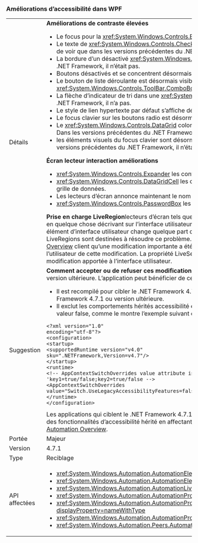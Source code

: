 ### <a name="accessibility-improvements-in-wpf"></a>Améliorations d’accessibilité dans WPF

|   |   |
|---|---|
|Détails|<strong>Améliorations de contraste élevées</strong><ul><li>Le focus pour la <xref:System.Windows.Controls.Expander> contrôle est désormais visible. Dans les versions précédentes du .NET Framework, il n’était pas.</li><li>Le texte de <xref:System.Windows.Controls.CheckBox> et <xref:System.Windows.Controls.RadioButton> contrôles lorsqu’ils sont sélectionnés est désormais plus facile de voir que dans les versions précédentes du .NET Framework.</li><li>La bordure d’un désactivé <xref:System.Windows.Controls.ComboBox> est maintenant la même couleur que le texte désactivé. Dans les versions précédentes du .NET Framework, il n’était pas.</li><li>Boutons désactivés et se concentrent désormais utilisent la couleur de thème correct. Dans les versions précédentes du .NET Framework, ils n’ont pas.</li><li>Le bouton de liste déroulante est désormais visible quand un <xref:System.Windows.Controls.ComboBox> style du contrôle a la valeur <xref:System.Windows.Controls.ToolBar.ComboBoxStyleKey?displayProperty=nameWithType>, dans les versions précédentes du .NET Framework, il n’était pas.</li><li>La flèche d’indicateur de tri dans une <xref:System.Windows.Controls.DataGrid> contrôle utilise désormais les couleurs du thème. Dans les versions précédentes du .NET Framework, il n’a pas.</li><li>Le style de lien hypertexte par défaut s’affiche désormais la couleur de thème correct de la souris. Dans les versions précédentes du .NET Framework, il n’a pas.</li><li>Le focus clavier sur les boutons radio est désormais visible. Dans les versions précédentes du .NET Framework, il n’était pas.</li><li>Le <xref:System.Windows.Controls.DataGrid> colonne de case à cocher du contrôle utilise désormais les couleurs attendus pour les commentaires du focus clavier. Dans les versions précédentes du .NET Framework, il n’a pas.</li><li>les éléments visuels du focus clavier sont désormais visibles sur <xref:System.Windows.Controls.ComboBox> et <xref:System.Windows.Controls.ListBox>. Dans les versions précédentes du .NET Framework, il n’était pas.</li></ul><strong>Écran lecteur interaction améliorations</strong><ul><li><xref:System.Windows.Controls.Expander> les contrôles sont maintenant correctement annoncés en tant que groupes (développer/réduire) par les lecteurs d’écran.</li><li><xref:System.Windows.Controls.DataGridCell> les contrôles sont maintenant correctement annoncée comme ayant (localisé) par les lecteurs d’écran de cellule de grille de données.</li><li>Les lecteurs d’écran annonce maintenant le nom d’un texte modifiable <xref:System.Windows.Controls.ComboBox>.</li><li><xref:System.Windows.Controls.PasswordBox> les contrôles sont annoncés ne sont plus en tant que &quot;aucun élément dans la vue&quot; par les lecteurs d’écran.</li></ul><strong>Prise en charge LiveRegion</strong>lecteurs d’écran tels que le Narrateur aident les personnes à connaître le contenu de l’interface utilisateur d’une application, généralement en quelque chose décrivant sur l’interface utilisateur qui a le focus, car il s’agit probablement de l’élément du plus grand intérêt pour l’utilisateur. Toutefois, si un élément d’interface utilisateur change quelque part dans l’écran et il n’a pas le focus, l’utilisateur ne peut pas être informés et de manquer des informations importantes. LiveRegions sont destinées à résoudre ce problème. Un développeur peut les utiliser pour informer le lecteur d’écran ou tout autre [UI Automation][UI Automation Overview](~/docs/framework/ui-automation/ui-automation-overview.md) client qu’une modification importante a été apportée à un élément d’interface utilisateur. Le lecteur d’écran peut ensuite décider comment et quand informer l’utilisateur de cette modification. La propriété LiveSetting permet également le lecteur d’écran de savoir combien il est important d’informer l’utilisateur de la modification apportée à l’interface utilisateur.|
|Suggestion|<strong>Comment accepter ou de refuser ces modifications</strong>dans l’ordre de l’application pour tirer parti de ces modifications, il doit s’exécuter sur le .NET Framework 4.7.1 ou version ultérieure. L’application peut bénéficier de ces modifications dans une des manières suivantes :<ul><li>Il est recompilé pour cibler le .NET Framework 4.7.1. Ces modifications d’accessibilité sont activées par défaut sur les applications WPF qui ciblent le .NET Framework 4.7.1 ou version ultérieure.</li><li>Il exclut les comportements hérités accessibilité en ajoutant le code suivant [AppContext commutateur](~/docs/framework/configure-apps/file-schema/runtime/appcontextswitchoverrides-element.md) dans le <code>&lt;runtime&gt;</code> le fichier de configuration d’application et la valeur false, comme le montre l’exemple suivant de section.</li></ul><pre><code>&lt;?xml version=&quot;1.0&quot; encoding=&quot;utf-8&quot;?&gt;&#13;&#10;&lt;configuration&gt;&#13;&#10;&lt;startup&gt;&#13;&#10;&lt;supportedRuntime version=&quot;v4.0&quot; sku=&quot;.NETFramework,Version=v4.7&quot;/&gt;&#13;&#10;&lt;/startup&gt;&#13;&#10;&lt;runtime&gt;&#13;&#10;&lt;!-- AppContextSwitchOverrides value attribute is in the form of &#39;key1=true/false;key2=true/false  --&gt;&#13;&#10;&lt;AppContextSwitchOverrides value=&quot;Switch.UseLegacyAccessibilityFeatures=false&quot; /&gt;&#13;&#10;&lt;/runtime&gt;&#13;&#10;&lt;/configuration&gt;&#13;&#10;</code></pre>Les applications qui ciblent le .NET Framework 4.7.1 ou version ultérieure et souhaitez conserver l’héritage comportement de l’accessibilité peut participer à l’utilisation des fonctionnalités d’accessibilité hérité en affectant explicitement ce commutateur AppContext <code>true</code>. Pour une vue d’ensemble d’UI automation, consultez la [UI Automation Overview](~/docs/framework/ui-automation/ui-automation-overview.md).|
|Portée|Majeur|
|Version|4.7.1|
|Type|Reciblage|
|API affectées|<ul><li><xref:System.Windows.Automation.AutomationElementIdentifiers.LiveSettingProperty?displayProperty=nameWithType></li><li><xref:System.Windows.Automation.AutomationElementIdentifiers.LiveRegionChangedEvent?displayProperty=nameWithType></li><li><xref:System.Windows.Automation.AutomationLiveSetting?displayProperty=nameWithType></li><li><xref:System.Windows.Automation.AutomationProperties.LiveSettingProperty?displayProperty=nameWithType></li><li><xref:System.Windows.Automation.AutomationProperties.SetLiveSetting(System.Windows.DependencyObject,System.Windows.Automation.AutomationLiveSetting)?displayProperty=nameWithType></li><li><xref:System.Windows.Automation.AutomationProperties.GetLiveSetting(System.Windows.DependencyObject)?displayProperty=nameWithType></li><li><xref:System.Windows.Automation.Peers.AutomationPeer.GetLiveSettingCore?displayProperty=nameWithType></li></ul>|

